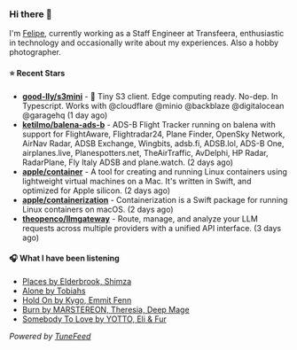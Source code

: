 ### Hi there 👋

I'm [Felipe](https://felipevm.com), currently working as a Staff Engineer at Transfeera, enthusiastic in technology and occasionally write about my experiences. Also a hobby photographer.

#### ⭐ Recent Stars
- **[good-lly/s3mini](https://github.com/good-lly/s3mini)** - 👶 Tiny S3 client. Edge computing ready. No-dep. In Typescript. Works with @cloudflare @minio @backblaze @digitalocean @garagehq (1 day ago)
- **[ketilmo/balena-ads-b](https://github.com/ketilmo/balena-ads-b)** - ADS-B Flight Tracker running on balena with support for FlightAware, Flightradar24, Plane Finder, OpenSky Network, AirNav Radar, ADSB Exchange, Wingbits, adsb.fi, ADSB.lol, ADS-B One, airplanes.live, Planespotters.net, TheAirTraffic, AvDelphi, HP Radar, RadarPlane, Fly Italy ADSB and plane.watch. (2 days ago)
- **[apple/container](https://github.com/apple/container)** - A tool for creating and running Linux containers using lightweight virtual machines on a Mac. It&#39;s written in Swift, and optimized for Apple silicon.  (2 days ago)
- **[apple/containerization](https://github.com/apple/containerization)** - Containerization is a Swift package for running Linux containers on macOS. (2 days ago)
- **[theopenco/llmgateway](https://github.com/theopenco/llmgateway)** - Route, manage, and analyze your LLM requests across multiple providers with a unified API interface. (3 days ago)

#### 🎧 What I have been listening
- [Places by Elderbrook, Shimza](https://open.spotify.com/track/2YiczArWQL4ScWgYrX7AXw)
- [Alone by Tobiahs](https://open.spotify.com/track/47JnKvBQFj4kFNs3sancVJ)
- [Hold On by Kygo, Emmit Fenn](https://open.spotify.com/track/61UHYLpt5koa0wHhw3n6Uz)
- [Burn by MARSTEREON, Theresia, Deep Mage](https://open.spotify.com/track/5GlAVG4GqJQoedYRr0M7Kc)
- [Somebody To Love by YOTTO, Eli &amp; Fur](https://open.spotify.com/track/6SPWJ9hUFMA69MaGwUsRJi)

_Powered by [TuneFeed](https://tunefeed.app?ref=github.com)_

